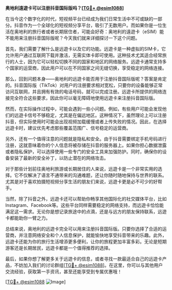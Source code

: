 **奥地利遠遊卡可以注册抖音国际版吗？[[TG💪+ @esim1088](https://t.me/s/esim1088)]**

在当今这个数字化的时代，短视频平台已经成为我们日常生活中不可或缺的一部分。抖音作为一个全球化的短视频分享平台，吸引了无数用户。而如果你是一位生活在奥地利的旅行者或者长期居住者，可能会好奇：奥地利的遠遊卡（eSIM）能不能用来注册抖音国际版呢？今天我们就来详细探讨一下这个问题。

首先，我们需要了解什么是远遊卡以及它的功能。远遊卡是一种虚拟的SIM卡，它允许用户通过互联网下载并激活，无需实体卡即可使用。这种技术尤其适合经常旅行的人士，因为它可以轻松切换不同的国家和地区的网络服务。远遊卡通常支持多个国家的运营商，因此用户可以在不同国家之间无缝切换，享受稳定的网络连接。

那么，回到问题本身——奥地利的远遊卡能否用于注册抖音国际版呢？答案是肯定的。抖音国际版（TikTok）对用户的注册要求相对宽松，只要你的设备能够正常访问互联网，并且拥有有效的电话号码，就可以完成注册。远遊卡所提供的网络连接完全符合这些要求，因此你可以毫无障碍地使用远遊卡来注册抖音国际版。

然而，在实际操作过程中，可能会遇到一些小问题。例如，有些用户可能会发现他们的远遊卡信号不够稳定，尤其是在偏远地区。这种情况下，虽然理论上可以注册抖音，但实际使用时可能会出现视频加载缓慢或者上传失败的情况。因此，在选择远遊卡时，建议优先考虑那些覆盖范围广、信号稳定的运营商。

另外，还有一个值得注意的问题就是隐私和安全。由于抖音需要绑定手机号码进行注册，这就意味着你的个人信息将被存储在抖音的服务器上。如果你担心数据泄露或者隐私保护，可以选择使用一些专门的安全工具来加强防护。同时，确保你的设备安装了最新的安全补丁，以防止潜在的网络攻击。

对于那些计划前往奥地利旅游或长期居住的人来说，远遊卡是一个非常实用的选择。它不仅解决了语言不通带来的沟通难题，还让你随时随地保持与世界的联系。尤其是对于喜欢拍摄短视频分享生活的朋友们来说，远遊卡更是必不可少的好帮手。

当然，除了抖音之外，远遊卡还可以帮助你畅享其他国际化的社交媒体平台，比如Instagram、Facebook等。这些平台同样需要稳定的网络支持，而远遊卡恰恰能满足这一需求。无论你是想记录旅途中的点滴，还是与远方的朋友保持联系，远遊卡都能助你一臂之力。

总结来说，奥地利的远遊卡完全可以用来注册抖音国际版。只要你选择了合适的运营商，并注意网络安全和个人信息保护，就能愉快地享受抖音带来的乐趣。此外，远遊卡还能为你的旅行生活增添更多便利，让你的旅程更加丰富多彩。无论是短期游客还是长期居民，远遊卡都是一个值得推荐的选择。

最后，如果你想了解更多关于远遊卡的信息，或者寻找一款最适合自己的远遊卡产品，不妨加入我们的讨论群组[[TG💪+ @esim1088](https://t.me/s/esim1088)]。在这里，你可以与其他用户交流经验，获取第一手资讯，甚至还能享受到专属优惠哦！

[[TG💪+ @esim1088](https://t.me/s/esim1088) ![Image](https://i.postimg.cc/4NQfJmqS/Snipaste-2025-05-13-00-14-12.png)]